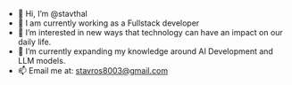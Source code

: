 - 👋 Hi, I’m @stavthal
- 💼 I am currently working as a Fullstack developer
- 👀 I’m interested in new ways that technology can have an impact on our daily life.
- 🌱 I’m currently expanding my knowledge around AI Development and LLM models.
- 📫 Email me at: stavros8003@gmail.com

<!---
stavthal/stavthal is a ✨ special ✨ repository because its `README.md` (this file) appears on your GitHub profile.
You can click the Preview link to take a look at your changes.
--->
